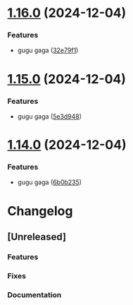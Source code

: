 # [1.16.0](https://github.com/KDS4wexp/release_pipe/compare/v1.15.0...v1.16.0) (2024-12-04)


### Features

* gugu gaga ([32e79f1](https://github.com/KDS4wexp/release_pipe/commit/32e79f1d6df43c697913a42155a452b9698a0c63))

# [1.15.0](https://github.com/KDS4wexp/release_pipe/compare/v1.14.0...v1.15.0) (2024-12-04)


### Features

* gugu gaga ([5e3d948](https://github.com/KDS4wexp/release_pipe/commit/5e3d9482db140785b6294a032651708df4f399fc))

# [1.14.0](https://github.com/KDS4wexp/release_pipe/compare/v1.13.0...v1.14.0) (2024-12-04)


### Features

* gugu gaga ([6b0b235](https://github.com/KDS4wexp/release_pipe/commit/6b0b2359b53615e782b6218ebe9b6edecf873bfc))

# Changelog

## [Unreleased]

### Features

### Fixes

### Documentation
